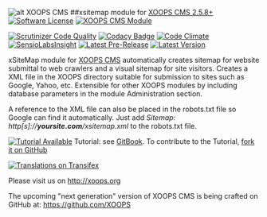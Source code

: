 ![alt XOOPS CMS](http://xoops.org/images/logoXoops4GithubRepository.png)
##xsitemap module for  [XOOPS CMS 2.5.8+](https://xoops.org)
[![Software License](https://img.shields.io/badge/license-GPL-brightgreen.svg?style=flat)](LICENSE)
[![XOOPS CMS Module](https://img.shields.io/badge/XOOPS%20CMS-Module-blue.svg)](http://xoops.org)

[![Scrutinizer Code Quality](https://img.shields.io/scrutinizer/g/XoopsModules25x/xsitemap.svg?style=flat)](https://scrutinizer-ci.com/g/XoopsModules25x/xsitemap/?branch=master)
[![Codacy Badge](https://api.codacy.com/project/badge/Grade/f5f73614cc9c4ae9975b88cd82f30584)](https://www.codacy.com/app/mambax7/xsitemap_2)
[![Code Climate](https://img.shields.io/codeclimate/github/XoopsModules25x/xsitemap.svg?style=flat)](https://codeclimate.com/github/XoopsModules25x/xsitemap)
[![SensioLabsInsight](https://insight.sensiolabs.com/projects/c4687fc1-f0bf-4c93-8fe1-e4f3b33a4392/mini.png)](https://insight.sensiolabs.com/projects/c4687fc1-f0bf-4c93-8fe1-e4f3b33a4392)
[![Latest Pre-Release](https://img.shields.io/github/tag/XoopsModules25x/xsitemap.svg?style=flat)](https://github.com/XoopsModules25x/xsitemap/tags/)
[![Latest Version](https://img.shields.io/github/release/XoopsModules25x/xsitemap.svg?style=flat)](https://github.com/XoopsModules25x/xsitemap/releases/)

xSiteMap module for [XOOPS CMS](http://xoops.org) automatically creates sitemap for website submittal to web crawlers and a visual sitemap for site visitors. Creates a XML file in the XOOPS directory suitable for submission to sites such as Google, Yahoo, etc. Extensible for other XOOPS modules by including database parameters in the module Administration section.

A reference to the XML file can also be placed in the robots.txt file so Google can find it automatically.  Just add
_Sitemap: http\[s\]://**yoursite.com**/xsitemap.xml_ to the robots.txt file.

[![Tutorial Available](http://xoops.org/images/tutorial-available-blue.svg)](https://www.gitbook.com/book/xoops/xsitemap-tutorial/) Tutorial: see [GitBook](https://www.gitbook.com/book/xoops/xsitemap-tutorial/).
To contribute to the Tutorial, [fork it on GitHub](https://github.com/XoopsDocs/xsitemap-tutorial)

[![Translations on Transifex](http://xoops.org/images/translations-transifex-blue.svg)](https://www.transifex.com/xoops)

Please visit us on http://xoops.org

The upcoming "next generation" version of XOOPS CMS is being crafted on GitHub at: https://github.com/XOOPS
